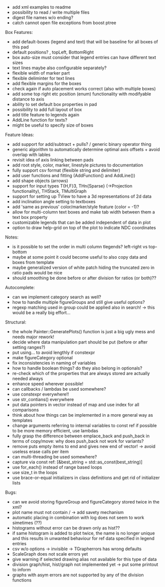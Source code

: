- add xml examples to readme
- possibility to read / write multiple files
- digest file names w/o ending?
- catch cannot open file exceptions from boost ptree

Box Features:
- add default-boxes (legend and text) that will be baseline for all boxes of this pad
- default positions? , topLeft, BottomRight
- box auto-size must consider that legend entries can have different text sizes
- text lines maybe also configurable separately?
- flexible width of marker part
- flexible deliminter for text lines
- add flexible margins for the boxes
- check again if auto placement works correct (also with multiple boxes)
- add some top right etc position (enum) functionality with modifyable distance to axis
- ability to set default box properties in pad
- possibility to add full layout of box
- add title feature to legends again
- AddLine function for texts?
- might be useful to specify size of boxes

Feature Ideas:
- add support for add/subtract + pulls? / generic binary operator thing
- generic algorithm to automatically determine optimal axis offsets + avoid overlap with lables
- revisit idea of axis linking between pads
- add root style, color, marker, linestyle pictures to documentation
- fully support csv format (flexible string and delimiter)
- add user functions and fitting (AddFunction() and AddLine())
- add shape objects (arrows)
- support for input types T{H,F}3, THn{Sparse} (->Projection functionality), THStack, TMultiGraph
- support for setting up TView to have a 3d representations of 2d data
- add inclination angle setting to textboxes
- add 'same as previous' color/marker/style feature (color = -1)?
- allow for multi-column text boxes and make tab width between them a text box property
- customizable legends that can be added independent of data in plot
- option to draw help-grid on top of the plot to indicate NDC coordinates

Notes:
- is it possible to set the order in multi column tlegends? left-right vs top-bottom
- maybe at some point it could become useful to also copy data and boxes from template
- maybe generalized version of white patch hiding the truncated zero in ratio pads would be nice
- should smoothing be done before or after division for ratios (or both)??

Autocomplete:
- can we implement category search as well?
- how to handle multiple figureGroups and still give useful options?
- regexp matching used in group could be applied also in search! -> this would be a really big effort...

Structural:
- the whole Painter::GeneratePlots() function is just a big ugly mess and needs major rework!
- decide where data manipulation part should be put (before or after setting ranges?)
- put using... to avoid lengthly if constexpr
- make figureCategory optional
- fix inconsistencies in naming of variables
- how to handle boolean things? do they also belong in optionals?
- re-check which of the properties that are always stored are actually needed always
- enhance speed wherever possible!
- can callbacks / lambdas be used somewhere?
- use constexpr everywhere!!
- use str_contians() everywhere
- put data pointers in vector instead of map and use index for all comparisons
- think about how things can be implemented in a more general way as templates
- change arguments referring to internal variables to const ref if possible to be more memory efficient, use lambdas
- fully grasp the difference between emplace_back and push_back in terms of copy/move: why does push_back not work for variants?
- remove puts empty items to end and gives new end of vector! -> avoid useless erase calls per item
- can multi-threading be used somewhere?
- capture via const ref: [&best_string = std::as_const(best_string)]
- use for_each() instead of range based loops
- use size_t in the loops
- use brace-or-equal initializers in class definitions and get rid of initializer lists

Bugs:
- can we avoid storing figureGroup and figureCategory stored twice in the xml?
- plot name must not contain / -> add savety mechanism
- automatic placing in combination with log does not seem to work simetimes (??)
- histograms without error can be drawn only as hist??
- if same histogram is added to plot twice, the name is no longer unique and this results in unwanted behaviour for ref data specified in legend entries
- csv w/o options -> invisible -> TGrapherrors has wrong defaults
- ScaleGraph does not scale errors yet
- give warning if selected drawing alias not available for this type of data
- division graph/hist, hist/graph not implemented yet -> put some printout to inform
- graphs with asym errors are not supported by any of the division functions


